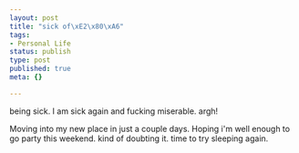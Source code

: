 ```yaml
--- 
layout: post
title: "sick of\xE2\x80\xA6"
tags: 
- Personal Life
status: publish
type: post
published: true
meta: {}

---
```

being sick. I am sick again and fucking miserable. argh!

  Moving into my new place in just a couple days. Hoping i'm well enough to go party this weekend. kind of doubting it. time to try sleeping again.
